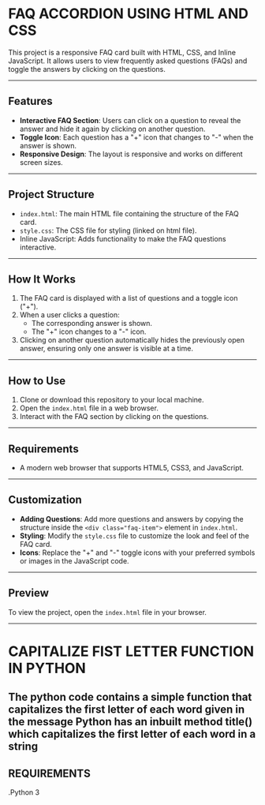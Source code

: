 # FAQ ACCORDION USING HTML AND CSS

This project is a responsive FAQ card built with HTML, CSS, and  Inline JavaScript. It allows users to view frequently asked questions (FAQs) and toggle the answers by clicking on the questions.

---

## Features

- **Interactive FAQ Section**: Users can click on a question to reveal the answer and hide it again by clicking on another question.
- **Toggle Icon**: Each question has a "+" icon that changes to "-" when the answer is shown.
- **Responsive Design**: The layout is responsive and works on different screen sizes.

---

## Project Structure

- `index.html`: The main HTML file containing the structure of the FAQ card.
- `style.css`: The CSS file for styling (linked on html file).
- Inline JavaScript: Adds functionality to make the FAQ questions interactive.

---

## How It Works

1. The FAQ card is displayed with a list of questions and a toggle icon ("+").
2. When a user clicks a question:
   - The corresponding answer is shown.
   - The "+" icon changes to a "-" icon.
3. Clicking on another question automatically hides the previously open answer, ensuring only one answer is visible at a time.

---

## How to Use

1. Clone or download this repository to your local machine.
2. Open the `index.html` file in a web browser.
3. Interact with the FAQ section by clicking on the questions.

---

## Requirements

- A modern web browser that supports HTML5, CSS3, and JavaScript.

---

## Customization

- **Adding Questions**: Add more questions and answers by copying the structure inside the `<div class="faq-item">` element in `index.html`.
- **Styling**: Modify the `style.css` file to customize the look and feel of the FAQ card.
- **Icons**: Replace the "+" and "-" toggle icons with your preferred symbols or images in the JavaScript code.

---

## Preview

To view the project, open the `index.html` file in your browser.

---
# CAPITALIZE FIST LETTER FUNCTION IN PYTHON
The python code  contains a simple function  that  capitalizes the first letter of each word given in the message 
Python  has an inbuilt  method  title() which capitalizes the  first letter  of  each   word  in a string 
---

## REQUIREMENTS
.Python 3






